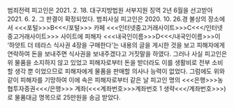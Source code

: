 범죄전력
피고인은 2021. 2. 18. 대구지방법원 서부지원 징역 2년 6월을 선고받아 2021. 6. 2. 그 판결이 확정되었다.
범죄사실
피고인은 2020. 10. 26.경 불상의 장소에서 <<<포털>>>B<<</포털>>> 카페 <<<인터넷중고거래사이트>>>C<<</인터넷중고거래사이트>>> 사이트에 피해자 <<<내국인이름>>>D<<</내국인이름>>>이 ‘하얏트 더 테라스 식사권 4장을 구매한다'는 내용의 글을 게시한 것을 보고 피해자에게 연락하여 돈을 보내주면 식사권을 보내주겠다고 거짓말을 하였다.
그러나 사실 피고인은 위 물품을 소지하지 않고 있었고 피해자로부터 돈을 받더라도 이를 생활비로 전부 소비할 생각 뿐 이었으므로 피해자에게 물품을 판매할 의사나 능력이 없었다.
그럼에도 위와 같이 피해자를 기망하여 이에 속은 피해자로부터 같은 날 피고인 명의 <<<은행>>>농협투자증권<<</은행>>> 계좌(<<<계좌번호>>>계좌번호 1 생략<<</계좌번호>>>)로 물품대금 명목으로 25만원을 송금 받았다.